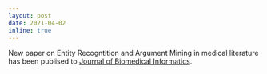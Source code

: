 ```yaml
---
layout: post
date: 2021-04-02
inline: true
---
```


New paper on Entity Recogntition and Argument Mining in medical literature has been publised to <a href="https://doi.org/10.1016/j.jbi.2021.103767">Journal of Biomedical Informatics</a>.